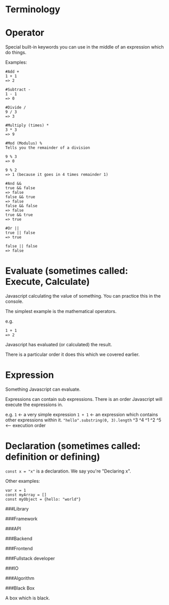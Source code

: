 # Terminology

# Operator

Special built-in keywords you can use in the middle of an expression which do things.

Examples:

```
#Add +
1 + 1
=> 2

#Subtract -
1 - 1
=> 0

#Divide /
9 / 3 
=> 3

#Multiply (times) *
3 * 3 
=> 9

#Mod (Modulus) %
Tells you the remainder of a division

9 % 3
=> 0

9 % 2
=> 1 (because it goes in 4 times remainder 1)

#And &&
true && false
=> false
false && true
=> false
false && false
=> false
true && true
=> true

#Or ||
true || false
=> true

false || false
=> false

```

# Evaluate (sometimes called: Execute, Calculate)

Javascript calculating the value of something. You can practice this in the console.

The simplest example is the mathematical operators.

e.g. 

```
1 + 1 
=> 2
```
Javascript has evaluated (or calculated) the result.

There is a particular order it does this which we covered earlier.

# Expression
Something Javascript can evaluate.

Expressions can contain sub expressions. There is an order Javascript will execute the expressions in.

e.g. 
`1` <- a very simple expression
`1 + 1` <- an expression which contains other expressions within it.
`"hello".substring(0, 3).length`
  ^3      ^4       ^1 ^2 ^5    <-- execution order

# Declaration (sometimes called: definition or defining)

`const x = "x"` is a declaration. We say you're "Declaring x".

Other examples:

```
var x = 1
const myArray = []
const myObject = {hello: "world"}
```

###Library

###Framework

###API

###Backend

###Frontend

###Fullstack developer

###IO

###Algorithm

###Black Box

A box which is black.
